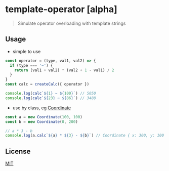 # template-operator [alpha]

> Simulate operator overloading with template strings

## Usage

- simple to use

```js
const operator = (type, val1, val2) => {
  if (type === '~') {
    return (val1 + val2) * (val2 + 1 - val1) / 2
  }
}
const calc = createCalc({ operator })

console.log(calc`${1} ~ ${100}`) // 5050
console.log(calc`${23} ~ ${86}`) // 3488
```

- use by class, eg [Coordinate](./test/coordinate.ts)

```js
const a = new Coordinate(100, 100)
const b = new Coordinate(0, 200)

// a * 3 - b
console.log(a.calc`${a} * ${3} - ${b}`) // Coordinate { x: 300, y: 100 }
```

## License

[MIT](http://opensource.org/licenses/MIT)
